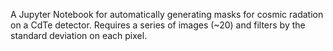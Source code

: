 A Jupyter Notebook for automatically generating masks for cosmic radation on a CdTe detector. Requires a series of images (~20) and filters by the standard deviation on each pixel.